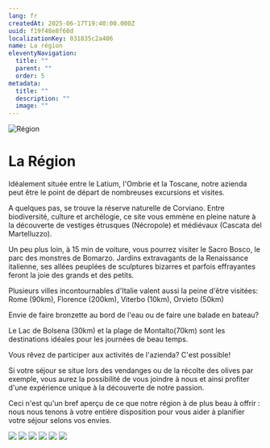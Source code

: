 ```yaml
---
lang: fr
createdAt: 2025-06-17T19:40:00.000Z
uuid: f19f48e8f60d
localizationKey: 031835c2a406
name: La région
eleventyNavigation:
  title: ""
  parent: ""
  order: 5
metadata:
  title: ""
  description: ""
  image: ""
---
```


![Région](/_images/sapins-arbre-ombre.webp)

# La Région

Idéalement située entre le Latium, l'Ombrie et la Toscane, notre azienda peut être le point de départ de nombreuses excursions et visites.

A quelques pas, se trouve la réserve naturelle de Corviano. Entre biodiversité, culture et archélogie, ce site vous emmène en pleine nature à la découverte de vestiges étrusques (Nécropole) et médiévaux (Cascata del Martelluzzo).

Un peu plus loin, à 15 min de voiture, vous pourrez visiter le Sacro Bosco, le parc des monstres de Bomarzo. Jardins extravagants de la Renaissance italienne, ses allées peuplées de sculptures bizarres et parfois effrayantes feront la joie des grands et des petits.

Plusieurs villes incontournables d'Italie valent aussi la peine d'être visitées: Rome (90km), Florence (200km), Viterbo (10km), Orvieto (50km)

Envie de faire bronzette au bord de l'eau ou de faire une balade en bateau?

Le Lac de Bolsena (30km) et la plage de Montalto(70km) sont les destinations idéales pour les journées de beau temps.

Vous rêvez de participer aux activités de l'azienda? C'est possible!

Si votre séjour se situe lors des vendanges ou de la récolte des olives par exemple, vous aurez la possibilité de vous joindre à nous et ainsi profiter d'une expérience unique à la découverte de notre passion.

Ceci n'est qu'un bref aperçu de ce que notre région à de plus beau à offrir : nous nous tenons à votre entière disposition pour vous aider à planifier votre séjour selons vos envies.

![](/_images/Photo-galerie-region4.webp) ![](/_images/Photo-galerie-region5.webp) ![](/_images/IMG_0700.webp) ![](/_images/IMG_2856.webp) ![](/_images/IMG_0713.webp) ![](/_images/IMG_0733.webp)
